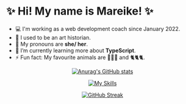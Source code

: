 <!--
**mbosselmann/mbosselmann** is a ✨ _special_ ✨ repository because its `README.md` (this file) appears on your GitHub profile.

Here are some ideas to get you started:

- 🔭 I’m currently working on ...
- 🌱 I’m currently learning ...
- 👯 I’m looking to collaborate on ...
- 🤔 I’m looking for help with ...
- 💬 Ask me about ...
- 📫 How to reach me: ...
- 😄 Pronouns: ...
- ⚡ Fun fact: ...
-->

# ✨ Hi! My name is Mareike! ✨

- 💻 I'm working as a web development coach since January 2022.
- 🎨 I used to be an art historian.
- 👑 My pronouns are **she/ her**.
- 🌱 I’m currently learning more about **TypeScript**.
- ⚡ Fun fact: My favourite animals are 🐷🐷🐷 and 🐈🐈🐈.  

<p align="center">
<a href="https://github.com/anuraghazra/github-readme-stats"><img src="https://github-readme-stats.vercel.app/api?username=mbosselmann&theme=ayu-mirage" alt="Anurag's GitHub stats"></a>
</p>

<p align="center">
  <a href="https://skillicons.dev"><img src="https://skillicons.dev/icons?i=js,html,css,react,ts,nextjs,styledcomponents,git,jest,nodejs,mongodb" alt="My Skills"></a>
</p>

<p align="center">
    <a href="[https://skillicons.dev](https://git.io/streak-stats)"><img src="https://streak-stats.demolab.com?user=mbosselmann&theme=noctis-minimus&date_format=j%20M%5B%20Y%5D&card_width=600" alt="GitHub Streak"></a>
</p>
